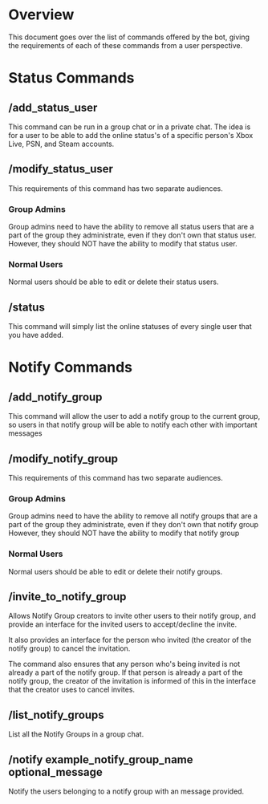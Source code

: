# Overview

This document goes over the list of commands offered by the bot, giving the
requirements of each of these commands from a user perspective.

# Status Commands

## /add_status_user

This command can be run in a group chat or in a private chat. The idea is for a
user to be able to add the online status's of a specific person's Xbox Live,
PSN, and Steam accounts.

## /modify_status_user

This requirements of this command has two separate audiences.

### **Group Admins**

Group admins need to have the ability to remove all status users that are a
part of the group they administrate, even if they don't own that status user.
However, they should NOT have the ability to modify that status user.

### **Normal Users**

Normal users should be able to edit or delete their status users.

## /status

This command will simply list the online statuses of every single user that you
have added.

# Notify Commands

## /add_notify_group

This command will allow the user to add a notify group to the current group, so
users in that notify group will be able to notify each other with important
messages

## /modify_notify_group

This requirements of this command has two separate audiences.

### **Group Admins**

Group admins need to have the ability to remove all notify groups that are a
part of the group they administrate, even if they don't own that notify group
However, they should NOT have the ability to modify that notify group

### **Normal Users**

Normal users should be able to edit or delete their notify groups.

## /invite_to_notify_group

Allows Notify Group creators to invite other users to their notify group, and
provide an interface for the invited users to accept/decline the invite.

It also provides an interface for the person who invited (the creator of the 
notify group) to cancel the invitation.

The command also ensures that any person who's being invited is not already a
part of the notify group. If that person is already a part of the notify group,
the creator of the invitation is informed of this in the interface that the
creator uses to cancel invites.


## /list_notify_groups

List all the Notify Groups in a group chat.

## /notify example_notify_group_name optional_message

Notify the users belonging to a notify group with an message provided. 